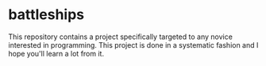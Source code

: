 # battleships

This repository contains a project specifically targeted to any novice interested in programming. This project is done in a systematic fashion and I hope you'll learn a lot from it.
